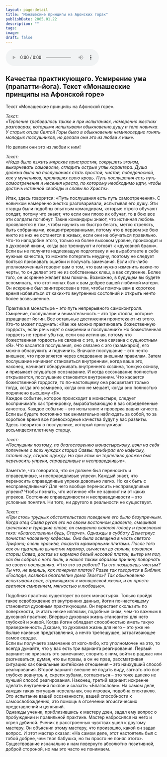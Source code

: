 ```yaml
---
layout: page-detail
title: "Монашеские принципы на Афонских горах"
publishDate: 2005.01.22
description: ""
tags:
image:
draft: false
---
```


<audio title="2005.01.22 - Монашеские принципы на Афонских горах.mp3" src="https://filer-api.advayta.org/v1.0/public/files/75851" controls=""></audio>

## 
## **Качества практикующего.** **Усмирение ума (прапатти-йога).** **Текст «Монашеские принципы на Афонской горе»** 
 Текст «Монашеские принципы на Афонской горе».   
  
_Текст:_   
 _«Терпение требовалось также и при испытаниях, намеренно жестких разговорах, которыми испытывали обыкновенно душу и тело новичка. У старых отцов Святой Горы было в обыкновении немилосердно гонять молодых послушников, но делали они это из любви к ним»._   
  
 Но делали они это из любви к ним!   
  
_Текст:_   
 _«Надо было изжить мирские пристрастия, сокрушить эгоизм, выкорчевать самоволие, сгладить острые углы характера. Душа должна была на послушаниях стать простой, чистой, победоносной, как у мучеников, проливших свою кровь. Путь послушания есть путь самоотречения и несения креста, по которому необходимо идти, чтобы достичь истинной свободы и славы во Христе»._   
  
 Итак, здесь говорится: «Путь послушания есть путь самоотречения». С новичком намеренно жестко разговаривали, испытывая его душу. Эти старцы были подобны опытным командирам, которые строго обучают солдат, потому что знают, что если они плохо их обучат, то в бою все эти солдаты погибнут. Такие командиры знают, что истинная любовь проявляется в том, чтобы научить их быстро бегать, метко стрелять, быть собранными, концентрированными, потому что в первом же бою никто из них не останется в живых, если они не обучаться правильно.   
 Что-то наподобие этого, только на более высоком уровне, происходит и в духовной жизни, когда вас тренируют и готовят к «духовной брани». Если вы не получите надлежащую подготовку и не выработаете в себе нужные качества, то можете потерпеть неудачу, поэтому не следует бояться признавать ошибки и получать замечания. Если кто-либо уполномоченный говорит вам о том, что вам нужно изменить какие-то черты, то он делает это не из собственных клеш, а как служение. Более того, он искренне желает вам помочь. Возможно, в будущем вы будете вспоминать, что этот монах был к вам добрее вашей любимой матери. Он искренне был заинтересован в том, чтобы помочь вам в короткое время избавиться от каких-то внутренних состояний и открыть нечто более возвышенное.   
  
 Практика в монастыре – это путь непрерывного самоконтроля. Смирение, послушание и внимательность – это три столпа, которые взращивает йогин. Все остальные достижения проистекают из этого. Кто-то может подумать: «Как же можно практиковать божественную гордость, если речь идет о смирении и послушании?» Но божественная гордость не терпит убытка, если она истинная, потому что божественная гордость не связана с эго, а она связана с сущностным «Я». Что касается послушания, оно связано с эго (ахамкарой), его можно обнаружить и подчинить. Вначале послушание – это нечто внешнее, что проявляется через следование внешним правилам. Затем послушание начинает становиться внутренним, когда ваше эго, наконец, начинает обнаруживать внутреннего хозяина, тонкую основу, и привыкает слушаться осознавание. И когда осознавание полностью открывается, послушание становится внутренним. Что касается божественной гордости, то по-настоящему она расцветает только тогда, когда эго усмирено, когда оно не мешает, когда оно полностью подчинено высшему «Я».   
 Каждое событие, которое происходит в монастыре, следует воспринимать как тренировку, вырабатывающую в вас определенные качества. Каждое событие – это испытание и проверка ваших качеств. Если вы будете постоянно так внимательно наблюдать за собой, то за короткое время все превосходные качества будут у вас развиты.   
 Здесь говорится о послушнике, который прислуживал восьмидесятилетнему старцу.   
  
_Текст:_   
 _«Послушник поэтому, по благословению монастырскому, взял на себя попечение о всех нуждах старца Саввы: прибирал его кафисму, готовил еду, стирал одежду. Но при этом он терпеливо должен был переносить упреки, справедливые и несправедливые»._   
  
 Заметьте, что говорится, что он должен был переносить и справедливые, и несправедливые упреки. Каждый знает, что переносить справедливые упреки довольно легко. Но как быть с несправедливыми? Для чего вообще переносить несправедливые упреки? Чтобы познать, что истинное «Я» не зависит ни от каких упреков. Состояние справедливости и несправедливости – это условные понятия. Ни того, ни другого в реальности не существует.   
  
_Текст:_   
 _«При столь трудных обстоятельствах поведение его было безупречным. Когда отец Савва ругал его на своем восточном диалекте, смешивая греческие и турецкие слова, он смиренно склонял голову и произносил тихо: «Благословенен будь, Старче». Однажды в субботу Деметриус почистил часовенку кафисмы. Она была освящена в честь святого Трифона; очень красива, покрыта мраморными плитами. После того как он тщательно вычистил мрамор, вычистил до сияния, появился старец Савва, достав из кармана белый носовой платок, вытер им пол, как бы собрав с него пыль, и нашел таким образом причину поворчать на своего послушника. «Что это за работа? Ты это называешь чистым? Ты что, не видишь, как почернел платок? Разве так говорится в Библии: «Господи, возлюби благолепие дома Твоего»? Так обыкновенно испытывали всех, стремящихся к монашеской жизни, и он просто светился смирением, мягкостью и любовью»._   
  
 Подобная практика существует во всех монастырях. Только пройдя такое освобождение от внутренних данных, йогин по-настоящему становится духовным практикующим. Он перестает скользить по поверхности, считать некие иллюзии, подобные снам, чем-то важным в духовной практике. Впервые духовная жизнь становится для него глубокой и живой. Когда йогин обладает способностью иметь такую приверженность Дхарме, то духовная жизнь для него – это уже не былые наивные представления, а нечто трепещущее, затрагивающее самое сердце.   
 Если вы получаете замечание от кого-либо, кто уполномочен на это, то всегда думайте, что у вас есть три варианта реагирования. Первый вариант: не признать это замечание, спорить с ним, войти в раджас или разгневаться, думая, что вы правы, а он не прав, рассматривая ситуацию как банальные житейские отношения – это наихудший способ реагирования. Второй вариант: внешне не подать виду, загнать это все глубоко вовнутрь и, скрепя зубами, согласиться – это тоже далеко не лучший способ реагирования. Наконец, третий вариант: искренне сделать внутренний поклон и сказать: «Благослови». На самом деле, каждая такая ситуация нереальная, она игровая, подобна спектаклю. Это испытание вашей осознанности, вашей способности к самоосвобождению, это помощь в отсечении эгоистических представлений и цепляний.   
 Однажды ученик, приблизившись к мастеру дзен, задал ему вопрос о пробуждении и правильной практике. Мастер набросился на него и огрел дубиной. Ученик в расстроенных чувствах ушел к другому мастеру. Он объяснил этому мастеру, что произошло, какой он задал вопрос. И этот мастер сказал: «На самом деле, этот настоятель был с тобой добрее, чем твоя бабушка, но ты просто не понял этого».   
 Существование изначально к нам повернуто абсолютно позитивной, доброй стороной, но мы это часто не понимаем.   
  
  
